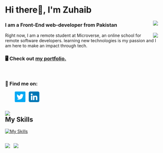 <!-- ### Hi there 👋 -->
<h1> Hi there👋, I'm Zuhaib</h1><img align="right" src="https://komarev.com/ghpvc/?username=Zuhaib042&color=3f37c9&style=for-the-badge">
<h3>I am a Front-End web-developer from Pakistan</h3>
<img align="right" src="https://media.giphy.com/media/Y4ak9Ki2GZCbJxAnJD/giphy.gif">
<p>Right now, I am a remote student at Microverse, an online school for remote software developers. learning new technologies is my passion and I am here to make an impact through tech.</p>

### 🖥 Check out [my portfolio.](https://zuhaib042.github.io/portfolio/)

<br>

### 📲 Find me on:

<p align="left">
&nbsp; &nbsp; &nbsp; &nbsp; <a href="https://twitter.com/Zuhaib042" target="_blank"><img align="center" src="images/twitter.png" alt="twitter" width="35" /></a> &nbsp;
<a href="https://www.linkedin.com/in/zuhaib-amjad-488914234/" target="_blank"><img align="center" src="images/linkedin.png" alt="linkedin" width="35" /></a> &nbsp;
</p>

## <img style="display:block;" src="https://media.giphy.com/media/WUlplcMpOCEmTGBtBW/giphy.gif" width="50"> My Skills

[![My Skills](https://skillicons.dev/icons?i=html,css,javascript,react,redux,bootstrap,tailwind,jest,webpack,markdown,vscode,github,netlify,heroku)](https://skillicons.dev)

<br>

<div> 
  <img width="380" src="https://github-readme-stats.vercel.app/api?username=Zuhaib042&show_icons=true&theme=radical"/> &nbsp;
  <img width="380" src="http://github-readme-streak-stats.herokuapp.com?user=Zuhaib042&theme=radical&date_format=M%20j%5B%2C%20Y%5D"/>
</div>
<!--
**Zuhaib042/Zuhaib042** is a ✨ _special_ ✨ repository because its `README.md` (this file) appears on your GitHub profile.
